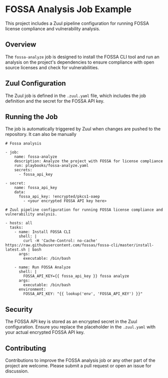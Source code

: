 # FOSSA Analysis Job Example

This project includes a Zuul pipeline configuration for running FOSSA license compliance and vulnerability analysis.

## Overview

The `fossa-analyze` job is designed to install the FOSSA CLI tool and run an analysis on the project's dependencies to ensure compliance with open source licenses and check for vulnerabilities.

## Zuul Configuration

The Zuul job is defined in the `.zuul.yaml` file, which includes the job definition and the secret for the FOSSA API key.

## Running the Job

The job is automatically triggered by Zuul when changes are pushed to the repository. It can also be manually

```
# Fossa analysis
 
- job:
    name: fossa-analyze
    description: Analyze the project with FOSSA for license compliance
    run: playbooks/fossa-analyze.yaml
    secrets:
      - fossa_api_key

- secret:
    name: fossa_api_key
    data:
      fossa_api_key: !encrypted/pkcs1-oaep
        - <your encrypted FOSSA API key here>

```
```
# Zuul pipeline configuration for running FOSSA license compliance and vulnerability analysis.

- hosts: all
  tasks:
    - name: Install FOSSA CLI
      shell: |
        curl -H 'Cache-Control: no-cache' https://raw.githubusercontent.com/fossas/fossa-cli/master/install-latest.sh | bash
      args:
        executable: /bin/bash

    - name: Run FOSSA Analyze
      shell: |
        FOSSA_API_KEY={{ fossa_api_key }} fossa analyze
      args:
        executable: /bin/bash
      environment:
        FOSSA_API_KEY: "{{ lookup('env', 'FOSSA_API_KEY') }}"

```
## Security

The FOSSA API key is stored as an encrypted secret in the Zuul configuration. Ensure you replace the placeholder in the `.zuul.yaml` with your actual encrypted FOSSA API key.

## Contributing

Contributions to improve the FOSSA analysis job or any other part of the project are welcome. Please submit a pull request or open an issue for discussion.

